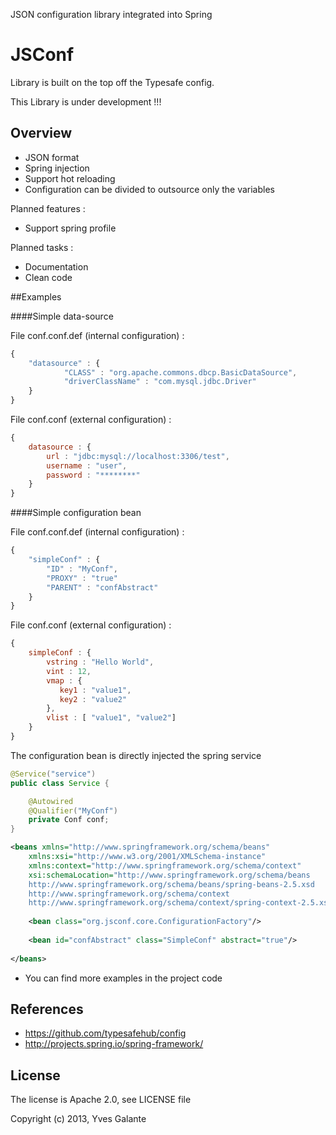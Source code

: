 JSON configuration library integrated into Spring

JSConf
======

Library is built on the top off the Typesafe config.

This Library is under development !!!

## Overview

- JSON format
- Spring injection 
- Support hot reloading
- Configuration can be divided to outsource only the variables

Planned features :

- Support spring profile

Planned tasks :
- Documentation
- Clean code


##Examples

####Simple data-source 

File conf.conf.def (internal configuration) :

```javascript
{
	"datasource" : {
	        "CLASS" : "org.apache.commons.dbcp.BasicDataSource",
	        "driverClassName" : "com.mysql.jdbc.Driver"
	}
}
```

File conf.conf (external configuration) :

```javascript
{
	datasource : {
	    url : "jdbc:mysql://localhost:3306/test",
	    username : "user",
	    password : "********"
	}
}
```

####Simple configuration bean

File conf.conf.def (internal configuration) :

```javascript
{
	"simpleConf" : {
	    "ID" : "MyConf",
	    "PROXY" : "true"
        "PARENT" : "confAbstract"
    }
}
```

File conf.conf (external configuration) :

```javascript
{
	simpleConf : {
	    vstring : "Hello World",
	    vint : 12,
	    vmap : {
	       key1 : "value1",
	       key2 : "value2"
	    },
	    vlist : [ "value1", "value2"]
	}
}
```

The configuration bean is directly injected the spring service

```java  
@Service("service")
public class Service {

	@Autowired
	@Qualifier("MyConf")
    private Conf conf;
}

```

```xml  
<beans xmlns="http://www.springframework.org/schema/beans"
	xmlns:xsi="http://www.w3.org/2001/XMLSchema-instance" 
	xmlns:context="http://www.springframework.org/schema/context"
	xsi:schemaLocation="http://www.springframework.org/schema/beans
	http://www.springframework.org/schema/beans/spring-beans-2.5.xsd
	http://www.springframework.org/schema/context
	http://www.springframework.org/schema/context/spring-context-2.5.xsd">
	
	<bean class="org.jsconf.core.ConfigurationFactory"/>
	
	<bean id="confAbstract" class="SimpleConf" abstract="true"/>
	
</beans>
```

- You can find more examples in the project code
## References

- https://github.com/typesafehub/config
- http://projects.spring.io/spring-framework/

## License

The license is Apache 2.0, see LICENSE file

Copyright (c) 2013, Yves Galante